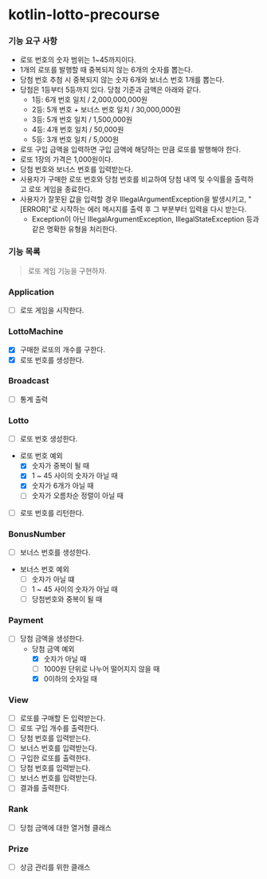 # kotlin-lotto-precourse
### 기능 요구 사항

- 로또 번호의 숫자 범위는 1~45까지이다.
- 1개의 로또를 발행할 때 중복되지 않는 6개의 숫자를 뽑는다.
- 당첨 번호 추첨 시 중복되지 않는 숫자 6개와 보너스 번호 1개를 뽑는다.
- 당첨은 1등부터 5등까지 있다. 당첨 기준과 금액은 아래와 같다. 
  - 1등: 6개 번호 일치 / 2,000,000,000원 
  - 2등: 5개 번호 + 보너스 번호 일치 / 30,000,000원
  - 3등: 5개 번호 일치 / 1,500,000원
  - 4등: 4개 번호 일치 / 50,000원
  - 5등: 3개 번호 일치 / 5,000원 
- 로또 구입 금액을 입력하면 구입 금액에 해당하는 만큼 로또를 발행해야 한다. 
- 로또 1장의 가격은 1,000원이다. 
- 당첨 번호와 보너스 번호를 입력받는다. 
- 사용자가 구매한 로또 번호와 당첨 번호를 비교하여 당첨 내역 및 수익률을 출력하고 로또 게임을 종료한다. 
- 사용자가 잘못된 값을 입력할 경우 IllegalArgumentException을 발생시키고, "[ERROR]"로 시작하는 에러 메시지를 출력 후 그 부분부터 입력을 다시 받는다. 
  - Exception이 아닌 IllegalArgumentException, IllegalStateException 등과 같은 명확한 유형을 처리한다.

### 기능 목록

> 로또 게임 기능을 구현하자.

### Application

- [ ] 로또 게임을 시작한다.

### LottoMachine

- [x] 구매한 로또의 개수를 구한다.
- [x] 로또 번호를 생성한다.

### Broadcast
- [ ] 통계 출력

### Lotto

- [ ] 로또 번호 생성한다.
- 로또 번호 예외
    - [x] 숫자가 중복이 될 때
    - [x] 1 ~ 45 사이의 숫자가 아닐 때
    - [x] 숫자가 6개가 아닐 때
    - [ ] 숫자가 오름차순 정렬이 아닐 때
- [ ] 로또 번호를 리턴한다.

### BonusNumber

- [ ] 보너스 번호를 생성한다.
- 보너스 번호 예외
    - [ ] 숫자가 아닐 떄
    - [ ] 1 ~ 45 사이의 숫자가 아닐 때
    - [ ] 당첨번호와 중복이 될 때

### Payment

- [ ] 당첨 금액을 생성한다.
  - 당첨 금액 예외
      - [x] 숫자가 아닐 때
      - [ ] 1000원 단위로 나누어 떨어지지 않을 때
      - [x] 0이하의 숫자일 때

### View

- [ ] 로또를 구매할 돈 입력받는다.
- [ ] 로또 구입 개수를 출력한다.
- [ ] 당첨 번호를 입력받는다.
- [ ] 보너스 번호를 입력받는다.
- [ ] 구입한 로또를 출력한다.
- [ ] 당첨 번호를 입력받는다.
- [ ] 보너스 번호를 입력받는다.
- [ ] 결과를 출력한다.

### Rank

- [ ] 당첨 금액에 대한 열거형 클래스

### Prize

- [ ] 상금 관리를 위한 클래스